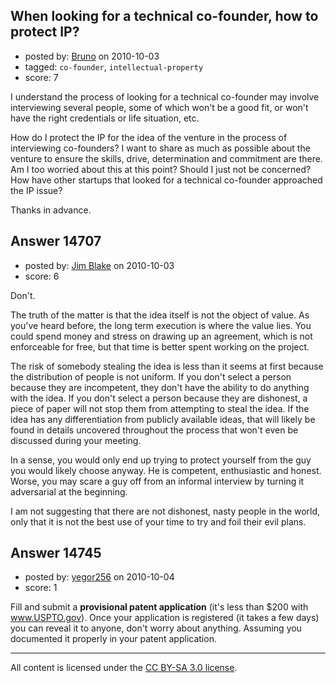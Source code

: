 ## When looking for a technical co-founder, how to protect IP?

- posted by: [Bruno](https://stackexchange.com/users/-1/4613-bruno) on 2010-10-03
- tagged: `co-founder`, `intellectual-property`
- score: 7

I understand the process of looking for a technical co-founder may involve interviewing several people, some of which won't be a good fit, or won't have the right credentials or life situation, etc.   

How do I protect the IP for the idea of the venture in the process of interviewing co-founders? I want to share as much as possible about the venture to ensure the skills, drive, determination and commitment are there.  Am I too worried about this at this point? Should I just not be concerned? How have other startups that looked for a technical co-founder approached the IP issue? 

Thanks in advance.




## Answer 14707

- posted by: [Jim Blake](https://stackexchange.com/users/-1/4397-jim-blake) on 2010-10-03
- score: 6

Don't.

The truth of the matter is that the idea itself is not the object of value.  As you've heard before, the long term execution is where the value lies.  You could spend money and stress on drawing up an agreement, which is not enforceable for free, but that time is better spent working on the project.

The risk of somebody stealing the idea is less than it seems at first because the distribution of people is not uniform.  If you don't select a person because they are incompetent, they don't have the ability to do anything with the idea.  If you don't select a person because they are dishonest, a piece of paper will not stop them from attempting to steal the idea.  If the idea has any differentiation from publicly available ideas, that will likely be found in details uncovered throughout the process that won't even be discussed during your meeting.  

In a sense, you would only end up trying to protect yourself from the guy you would likely choose anyway.  He is competent, enthusiastic and honest.  Worse, you may scare a guy off from an informal interview by turning it adversarial at the beginning.

I am not suggesting that there are not dishonest, nasty people in the world, only that it is not the best use of your time to try and foil their evil plans.


## Answer 14745

- posted by: [yegor256](https://stackexchange.com/users/-1/4636-yegor256) on 2010-10-04
- score: 1

Fill and submit a **provisional patent application** (it's less than $200 with www.USPTO.gov). Once your application is registered (it takes a few days) you can reveal it to anyone, don't worry about anything. Assuming you documented it properly in your patent application.



---

All content is licensed under the [CC BY-SA 3.0 license](https://creativecommons.org/licenses/by-sa/3.0/).
